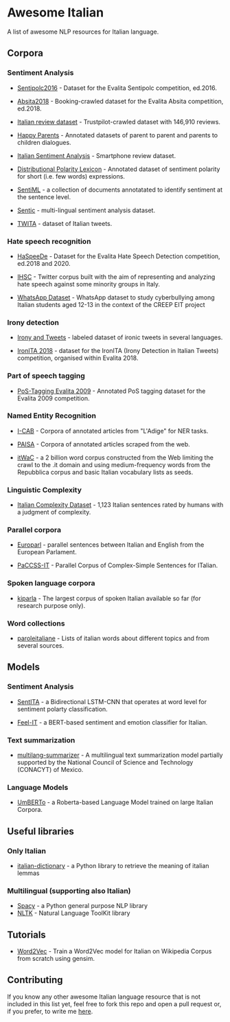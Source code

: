 # Awesome Italian
A list of awesome NLP resources for Italian language.

## Corpora
### Sentiment Analysis
* [Sentipolc2016](http://www.di.unito.it/~tutreeb/sentipolc-evalita16/data.html) - Dataset for the  Evalita Sentipolc competition, ed.2016.

* [Absita2018](http://sag.art.uniroma2.it/absita/data/) - Booking-crawled dataset for the Evalita Absita competition, ed.2018.

* [Italian review dataset](https://github.com/AlessandroGianfelici/italian_reviews_dataset) - Trustpilot-crawled dataset with 146,910 reviews.

* [Happy Parents](https://github.com/mirkolai/Happy-Parents) - Annotated datasets of parent to parent and parents to children dialogues.

* [Italian Sentiment Analysis](https://github.com/nicolaCirillo/italian-sentiment-analysis) - Smartphone review dataset.

* [Distributional Polarity Lexicon](http://sag.art.uniroma2.it/demo-software/distributional-polarity-lexicon/) - Annotated dataset of sentiment polarity for short (i.e. few words) expressions.

* [SentiML](http://corpus.leeds.ac.uk/marilena/SentiML/) -  a collection of documents annotatated to identify sentiment at the sentence level.

* [Sentic](https://sentic.net/downloads/) -  multi-lingual sentiment analysis dataset.

* [TWITA](http://valeriobasile.github.io/twita/downloads.html) -  dataset of Italian tweets.


### Hate speech recognition
* [HaSpeeDe](https://github.com/msang/haspeede) - Dataset for the  Evalita Hate Speech Detection competition, ed.2018 and 2020.

* [IHSC](https://github.com/msang/hate-speech-corpus) - Twitter corpus built with the aim of representing and analyzing hate speech against some minority groups in Italy.

* [WhatsApp Dataset](https://github.com/dhfbk/WhatsApp-Dataset) - WhatsApp dataset to study cyberbullying among Italian students aged 12-13 in the context of the CREEP EIT project

### Irony detection
* [Irony and Tweets](https://github.com/Jihen-Karoui/French-Italian-and-English-Corpora) - labeled dataset of ironic tweets in several languages.

* [IronITA 2018](http://www.di.unito.it/~tutreeb/ironita-evalita18/data.html) - dataset for the IronITA (Irony Detection in Italian Tweets) competition, organised within Evalita 2018.

### Part of speech tagging
* [PoS-Tagging Evalita 2009](http://medialab.di.unipi.it/evalita/) - Annotated PoS tagging dataset for the Evalita 2009 competition. 

### Named Entity Recognition
* [I-CAB](https://ontotext.fbk.eu/icab.html/) - Corpora of annotated articles from "L'Adige" for NER tasks. 

* [PAISA](https://www.corpusitaliano.it/) - Corpora of annotated articles scraped from the web. 

* [itWaC](https://wacky.sslmit.unibo.it/doku.php?id=corpora) - a 2 billion word corpus constructed from the Web limiting the crawl to the .it domain and using medium-frequency words from the Repubblica corpus and basic Italian vocabulary lists as seeds. 

### Linguistic Complexity
* [Italian Complexity Dataset](http://www.italianlp.it/resources/corpus-of-sentences-rated-with-human-complexity-judgments/) - 1,123 Italian sentences rated by humans with a judgment of complexity. 

### Parallel corpora
* [Europarl](https://www.statmt.org/europarl/) - parallel sentences between Italian and English from the European Parlament. 

* [PaCCSS-IT](http://www.italianlp.it/resources/paccss-it-parallel-corpus-of-complex-simple-sentences-for-italian/) - Parallel Corpus of Complex-Simple Sentences for ITalian. 

### Spoken language corpora
* [kiparla](http://kiparla.it/il-corpus/) - The largest corpus of spoken Italian available so far (for research purpose only). 

### Word collections
* [paroleitaliane](https://github.com/napolux/paroleitaliane) - Lists of italian words about different topics and from several sources.

## Models
### Sentiment Analysis
* [SentITA](https://github.com/NicGian/SentITA/) - a Bidirectional LSTM-CNN that operates at word level for sentiment polarty classification.

* [Feel-IT](https://github.com/MilaNLProc/feel-it/) - a BERT-based sentiment and emotion classifier for Italian.

### Text summarization 
* [multilang-summarizer](https://pypi.org/project/multilang-summarizer/) - A multilingual text summarization model partially supported by the National Council of Science and Technology (CONACYT) of Mexico.

### Language Models
* [UmBERTo](https://github.com/musixmatchresearch/umberto/) - a Roberta-based Language Model trained on large Italian Corpora.

## Useful libraries
### Only Italian
* [italian-dictionary](https://pypi.org/project/italian-dictionary/) - a Python library to retrieve the meaning of italian lemmas
### Multilingual (supporting also Italian)
* [Spacy](https://spacy.io/) - a Python general purpose NLP library
* [NLTK](https://www.nltk.org/) - Natural Language ToolKit library

## Tutorials
* [Word2Vec](https://github.com/AlessandroGianfelici/word2vec_italian/) - Train a Word2Vec model for Italian on Wikipedia Corpus from scratch using gensim.

## Contributing
If you know any other awesome Italian language resource that is not included in this list yet, feel free to fork this repo and open a pull request or, if you prefer, to write me [here](https://github.com/AlessandroGianfelici/awesome-italian/issues).
